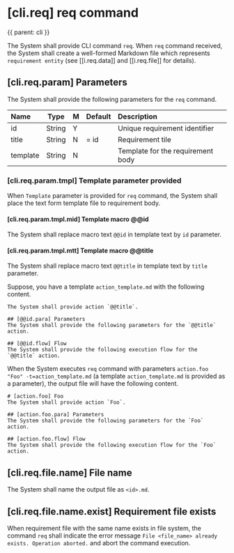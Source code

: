 # [cli.req] req command
{{
parent: cli
}}

The System shall provide CLI command `req`. When `req` command received, the System shall create a well-formed Markdown file which represents `requirement entity` (see [[i.req.data]] and [[i.req.file]] for details).

## [cli.req.param] Parameters

The System shall provide the following parameters for the `req` command.

Name       | Type   | M | Default | Description
:--------- | ------ | - | ------- | :------------------------------
id         | String | Y |         | Unique requirement identifier
title      | String | N | = id    | Requirement tile
template   | String | N |         | Template for the requirement body

### [cli.req.param.tmpl] Template parameter provided

When `Template` parameter is provided for `req` command, the System shall place the text form template file to requirement body.

#### [cli.req.param.tmpl.mid] Template macro @@id

The System shall replace macro text `@@id` in template text by `id` parameter.

#### [cli.req.param.tmpl.mtt] Template macro @@title

The System shall replace macro text `@@title` in template text by `title` parameter.

Suppose, you have a template `action_template.md` with the following content.

```markdownn
The System shall provide action `@@title`.

## [@@id.para] Parameters
The System shall provide the following parameters for the `@@title` action.

## [@@id.flow] Flow
The System shall provide the following execution flow for the `@@title` action.
```

When the System executes `req` command with parameters `action.foo "Foo" -t=action_template.md` (a template `action_template.md` is provided as a parameter), the output file will have the following content.

```
# [action.foo] Foo
The System shall provide action `Foo`.

## [action.foo.para] Parameters
The System shall provide the following parameters for the `Foo` action.

## [action.foo.flow] Flow
The System shall provide the following execution flow for the `Foo` action.
```

## [cli.req.file.name] File name

The System shall name the output file as `<id>.md`.

## [cli.req.file.name.exist] Requirement file exists

When requirement file with the same name exists in file system, the command `req` shall indicate the error message `File <file_name> already exists. Operation aborted.` and abort the command execution.
